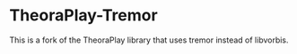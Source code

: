 # TheoraPlay-Tremor
This is a fork of the TheoraPlay library that uses tremor instead of libvorbis.
